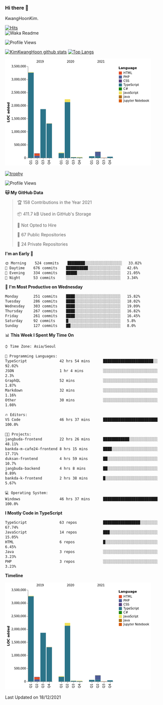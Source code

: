 ### Hi there 👋

KwangHoonKim.

[![Hits](https://hits.seeyoufarm.com/api/count/incr/badge.svg?url=https%3A%2F%2Fgithub.com%2Frhkdgns95)](https://hits.seeyoufarm.com)  
![Waka Readme](https://github.com/rhkdgns95/rhkdgns95/workflows/Waka%20Readme/badge.svg)

![Profile Views](http://img.shields.io/badge/Profile%20Views-0-blue)

[![KimKwangHoon github stats](https://github-readme-stats.vercel.app/api?username=rhkdgns95&show_icons=true)](https://github.com/rhkdgns95/github-readme-stats)   [![Top Langs](https://github-readme-stats.vercel.app/api/top-langs/?username=rhkdgns95&layout=compact)](https://github.com/rhkdgns95/github-readme-stats)   


![Chart not found](https://raw.githubusercontent.com/rhkdgns95/rhkdgns95/master/charts/bar_graph.png) 

[![trophy](https://github-profile-trophy.vercel.app/?username=rhkdgns95)](https://github.com/rhkdgns95/github-profile-trophy)

<!--START_SECTION:waka-->
![Profile Views](http://img.shields.io/badge/Profile%20Views-0-blue)

**🐱 My GitHub Data** 

> 🏆 158 Contributions in the Year 2021
 > 
> 📦 411.7 kB Used in GitHub's Storage 
 > 
> 🚫 Not Opted to Hire
 > 
> 📜 67 Public Repositories 
 > 
> 🔑 24 Private Repositories  
 > 
**I'm an Early 🐤** 

```text
🌞 Morning    524 commits    ████████░░░░░░░░░░░░░░░░░   33.02% 
🌆 Daytime    676 commits    ██████████░░░░░░░░░░░░░░░   42.6% 
🌃 Evening    334 commits    █████░░░░░░░░░░░░░░░░░░░░   21.05% 
🌙 Night      53 commits     ░░░░░░░░░░░░░░░░░░░░░░░░░   3.34%

```
📅 **I'm Most Productive on Wednesday** 

```text
Monday       251 commits    ████░░░░░░░░░░░░░░░░░░░░░   15.82% 
Tuesday      286 commits    ████░░░░░░░░░░░░░░░░░░░░░   18.02% 
Wednesday    303 commits    ████░░░░░░░░░░░░░░░░░░░░░   19.09% 
Thursday     267 commits    ████░░░░░░░░░░░░░░░░░░░░░   16.82% 
Friday       261 commits    ████░░░░░░░░░░░░░░░░░░░░░   16.45% 
Saturday     92 commits     █░░░░░░░░░░░░░░░░░░░░░░░░   5.8% 
Sunday       127 commits    ██░░░░░░░░░░░░░░░░░░░░░░░   8.0%

```


📊 **This Week I Spent My Time On** 

```text
⌚︎ Time Zone: Asia/Seoul

💬 Programming Languages: 
TypeScript               42 hrs 54 mins      ███████████████████████░░   92.02% 
JSON                     1 hr 4 mins         ░░░░░░░░░░░░░░░░░░░░░░░░░   2.3% 
GraphQL                  52 mins             ░░░░░░░░░░░░░░░░░░░░░░░░░   1.87% 
Markdown                 32 mins             ░░░░░░░░░░░░░░░░░░░░░░░░░   1.16% 
Other                    30 mins             ░░░░░░░░░░░░░░░░░░░░░░░░░   1.08%

🔥 Editors: 
VS Code                  46 hrs 37 mins      █████████████████████████   100.0%

🐱‍💻 Projects: 
jangbuda-frontend        22 hrs 26 mins      ████████████░░░░░░░░░░░░░   48.11% 
bankda-m-cafe24-frontend 8 hrs 15 mins       ████░░░░░░░░░░░░░░░░░░░░░   17.71% 
duksan-frontend          4 hrs 59 mins       ██░░░░░░░░░░░░░░░░░░░░░░░   10.7% 
jangbuda-backend         4 hrs 8 mins        ██░░░░░░░░░░░░░░░░░░░░░░░   8.89% 
bankda-k-frontend        2 hrs 38 mins       █░░░░░░░░░░░░░░░░░░░░░░░░   5.67%

💻 Operating System: 
Windows                  46 hrs 37 mins      █████████████████████████   100.0%

```

**I Mostly Code in TypeScript** 

```text
TypeScript               63 repos            █████████████████░░░░░░░░   67.74% 
JavaScript               14 repos            ███░░░░░░░░░░░░░░░░░░░░░░   15.05% 
HTML                     6 repos             █░░░░░░░░░░░░░░░░░░░░░░░░   6.45% 
Java                     3 repos             ░░░░░░░░░░░░░░░░░░░░░░░░░   3.23% 
PHP                      3 repos             ░░░░░░░░░░░░░░░░░░░░░░░░░   3.23%

```


**Timeline**

![Chart not found](https://raw.githubusercontent.com/rhkdgns95/rhkdgns95/master/charts/bar_graph.png) 


 Last Updated on 18/12/2021
<!--END_SECTION:waka-->
